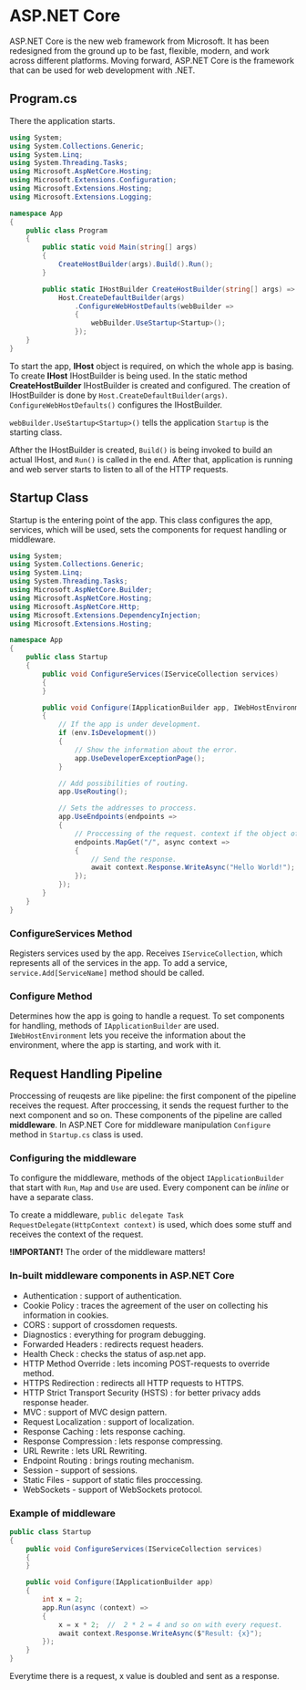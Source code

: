# ASP.NET Core

ASP.NET Core is the new web framework from Microsoft. It has been redesigned from the ground up to be fast, flexible, modern, and work across different platforms. Moving forward, ASP.NET Core is the framework that can be used for web development with .NET.

## Program.cs

There the application starts.

```c#
using System;
using System.Collections.Generic;
using System.Linq;
using System.Threading.Tasks;
using Microsoft.AspNetCore.Hosting;
using Microsoft.Extensions.Configuration;
using Microsoft.Extensions.Hosting;
using Microsoft.Extensions.Logging;

namespace App
{
    public class Program
    {
        public static void Main(string[] args)
        {
            CreateHostBuilder(args).Build().Run();
        }

        public static IHostBuilder CreateHostBuilder(string[] args) =>
            Host.CreateDefaultBuilder(args)
                .ConfigureWebHostDefaults(webBuilder =>
                {
                    webBuilder.UseStartup<Startup>();
                });
    }
}
```

To start the app, **IHost** object is required, on which the whole app is basing. To create **IHost** IHostBuilder is being used. In the static method **CreateHostBuilder** IHostBuilder is created and configured. The creation of IHostBuilder is done by `Host.CreateDefaultBuilder(args)`. `ConfigureWebHostDefaults()` configures the IHostBuilder.<br>

`webBuilder.UseStartup<Startup>()` tells the application `Startup` is the starting class.<br>

Afther the IHostBuilder is created, `Build()` is being invoked to build an actual IHost, and `Run()` is called in the end. After that, application is running and web server starts to listen to all of the HTTP requests.

## Startup Class

Startup is the entering point of the app. This class configures the app, services, which will be used, sets the components for request handling or middleware.

```c#
using System;
using System.Collections.Generic;
using System.Linq;
using System.Threading.Tasks;
using Microsoft.AspNetCore.Builder;
using Microsoft.AspNetCore.Hosting;
using Microsoft.AspNetCore.Http;
using Microsoft.Extensions.DependencyInjection;
using Microsoft.Extensions.Hosting;

namespace App
{
    public class Startup
    {
        public void ConfigureServices(IServiceCollection services)
        {
        }

        public void Configure(IApplicationBuilder app, IWebHostEnvironment env)
        {
            // If the app is under development.
            if (env.IsDevelopment())
            {
                // Show the information about the error.
                app.UseDeveloperExceptionPage();
            }

            // Add possibilities of routing.
            app.UseRouting();

            // Sets the addresses to proccess.
            app.UseEndpoints(endpoints =>
            {
                // Proccessing of the request. context if the object of the request.
                endpoints.MapGet("/", async context =>
                {
                    // Send the response.
                    await context.Response.WriteAsync("Hello World!");
                });
            });
        }
    }
}
```

### ConfigureServices Method

Registers services used by the app. Receives `IServiceCollection`, which represents all of the services in the app. To add a service, `service.Add[ServiceName]` method should be called.

### Configure Method

Determines how the app is going to handle a request. To set components for handling, methods of `IApplicationBuilder` are used. `IWebHostEnvironment` lets you receive the information about the environment, where the app is starting, and work with it.

## Request Handling Pipeline

Proccessing of reuqests are like pipeline: the first component of the pipeline receives the request. After proccessing, it sends the request further to the next component and so on. These components of the pipeline are called **middleware**. In ASP.NET Core for middleware manipulation `Configure` method in `Startup.cs` class is used.<br>

### Configuring the middleware

To configure the middleware, methods of the object `IApplicationBuilder` that start with `Run`, `Map` and `Use` are used. Every component can be *inline* or have a separate class.<br>

To create a middleware, `public delegate Task RequestDelegate(HttpContext context)` is used, which does some stuff and receives the context of the request.<br>

**!IMPORTANT!** The order of the middleware matters!

### In-built middleware components in ASP.NET Core

- Authentication : support of authentication.
- Cookie Policy : traces the agreement of the user on collecting his information in cookies.
- CORS : support of crossdomen requests.
- Diagnostics : everything for program debugging.
- Forwarded Headers : redirects request headers.
- Health Check : checks the status of asp.net app.
- HTTP Method Override : lets incoming POST-requests to override method.
- HTTPS Redirection : redirects all HTTP requests to HTTPS.
- HTTP Strict Transport Security (HSTS) : for better privacy adds response header.
- MVC : support of MVC design pattern.
- Request Localization : support of localization.
- Response Caching : lets response caching.
- Response Compression : lets response compressing.
- URL Rewrite : lets URL Rewriting.
- Endpoint Routing : brings routing mechanism.
- Session - support of sessions.
- Static Files - support of static files proccessing.
- WebSockets - support of WebSockets protocol.

### Example of middleware

```c#
public class Startup
{
    public void ConfigureServices(IServiceCollection services)
    {
    }

    public void Configure(IApplicationBuilder app)
    {
        int x = 2;
        app.Run(async (context) =>
        {
            x = x * 2;  //  2 * 2 = 4 and so on with every request.
            await context.Response.WriteAsync($"Result: {x}");
        });
    }
}
```

Everytime there is a request, x value is doubled and sent as a response.
